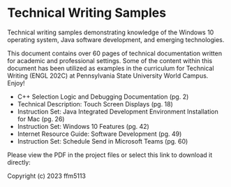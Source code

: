 # Technical Writing Samples
Technical writing samples demonstrating knowledge of the Windows 10 operating system, Java software development, and emerging technologies.

This document contains over 60 pages of technical documentation written for academic and professional settings. Some of the content within this document has been utilized as examples in the curriculum for Technical Writing (ENGL 202C) at Pennsylvania State University World Campus. Enjoy!

- C++ Selection Logic and Debugging Documentation (pg. 2)
- Technical Description: Touch Screen Displays (pg. 18)
- Instruction Set: Java Integrated Development Environment Installation for Mac (pg. 26)
- Instruction Set: Windows 10 Features (pg. 42)
- Internet Resource Guide: Software Development (pg. 49)
- Instruction Set: Schedule Send in Microsoft Teams (pg. 60)

Please view the PDF in the project files or select this link to download it directly:
<br>


Copyright (c) 2023 ffm5113
